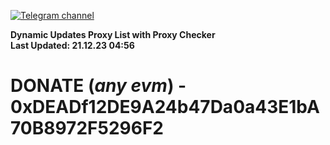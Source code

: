 [![Telegram channel](https://img.shields.io/endpoint?url=https://runkit.io/damiankrawczyk/telegram-badge/branches/master?url=https://t.me/n4z4v0d)](https://t.me/n4z4v0d) 

**Dynamic Updates Proxy List with Proxy Checker**  
**Last Updated: 21.12.23 04:56**

# DONATE (_any evm_) - 0xDEADf12DE9A24b47Da0a43E1bA70B8972F5296F2
